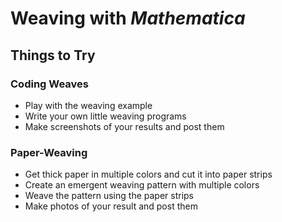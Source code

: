 Weaving with *Mathematica*
==========================

## Things to Try

### Coding Weaves

* Play with the weaving example
* Write your own little weaving programs
* Make screenshots of your results and post them
   
### Paper-Weaving

* Get thick paper in multiple colors and cut it into paper strips
* Create an emergent weaving pattern with multiple colors
* Weave the pattern using the paper strips
* Make photos of your result and post them




